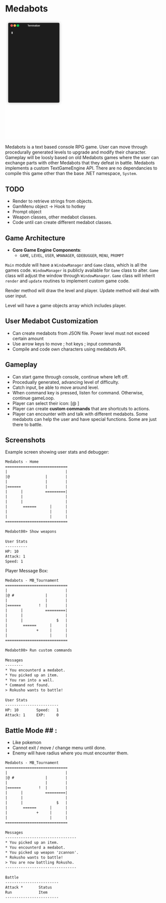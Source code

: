 # Medabots #
![Medabots](Medabots.gif)

Medabots is a text based console RPG game. User can move through procedurally 
generated levels to upgrade and modify their character. Gameplay will be loosly 
based on old Medabots games where the user can exchange parts with other 
Medabots that they defeat in battle. Medabots implements a custom 
TextGameEngine API. There are no dependancies to compile this game other than 
the base .NET namespace, `System`.

## TODO ##
* Render to retrieve strings from objects.
* GamMenu object -> Hook to hotkey
* Prompt object
* Weapon classes, other medabot classes.
* Code until can create different medabot classes.

## Game Architecture ##
* **Core Game Engine Components**:
    * `GAME`, `LEVEL`, `USER`, `WMANAGER`, `GDEBUGGER`, `MENU`, `PROMPT`

`Main` module will have a `WindowManager` and `Game` class, which is all the 
games code.
`WindowManager` is publicly available for `Game` class to alter.
`Game` class will adjust the window through `WindowManager`.
`Game` class will inherit `render` and `update` routines to implement custom 
 game code.

Render method will draw the level and player.
Update method will deal with user input.

Level will have a game objects array which includes player.

## User Medabot Customization ##
* Can create medabots from JSON file. Power level must not exceed certain amount
* Use arrow keys to move ; hot keys ; input commands
* Compile and code own characters using medabots API. 

## Gameplay ##
* Can start game through console, continue where left off.
* Procedually generated, advancing level of difficulty.
* Catch input, be able to move around level.
* When command key is pressed, listen for command. Otherwise, continue gameLoop.
* Player can select their icon: [@ ]
* Player can create **custom commands** that are shortcuts to actions.
* Player can encounter with and talk with different medabots. Some medabots can
  help the user and have special functions. Some are just there to battle.

## Screenshots ##

Example screen showing user stats and debugger:
```
Medabots - Home
============================
|                          |
|@                |        |
|                 |        |
|======           |        |
|      |          =========|
|      |                   |
|      |                   |
|       ======      |      |
|                   |      |
|                   |      |
============================

Medabot00> Show weapons

User Stats
----------
HP: 10
Attack: 1
Speed: 1
```


Player Message Box:
```
Medabots - MB_Tournament
============================
|                          |
|@ #              |        |
|                 |        |
|======        !  |        |
|      |          =========|
|      |                   |
|      |               $   |
|       ======      |      |
|             +     |      |
|                   |      |
============================

Medabot00> Run custom commands

Messages
--------
* You encounterd a medabot.
* You picked up an item.
* You ran into a wall.
* Command not found.
> Rokusho wants to battle!

User Stats
------------------------
HP: 10        Speed:   1
Attack: 1     EXP:     0
```


## Battle Mode ## : 
* Like pokemon 
* Cannot exit / move / change menu until done.
* Enemy will have radius where you must encounter them.

```
Medabots - MB_Tournament
============================
|                          |
|@ #              |        |
|                 |        |
|======        !  |        |
|      |          =========|
|      |                   |
|      |               $   |
|       ======      |      |
|             +     |      |
|                   |      |
============================

Messages
--------------------------------
* You picked up an item.
* You encounterd a medabot.
* You picked up weapon 'zcannon'.
* Rokusho wants to battle!
> You are now battling Rokusho.
--------------------------------

Battle
------------------------
Attack *       Status
Run            Item
------------------------
``` 